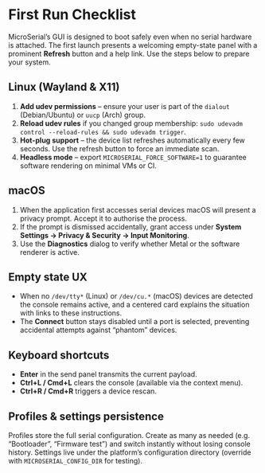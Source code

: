 # First Run Checklist

MicroSerial’s GUI is designed to boot safely even when no serial hardware is attached. The first launch presents a welcoming empty-state panel with a prominent **Refresh** button and a help link. Use the steps below to prepare your system.

## Linux (Wayland & X11)

1. **Add udev permissions** – ensure your user is part of the `dialout` (Debian/Ubuntu) or `uucp` (Arch) group.
2. **Reload udev rules** if you changed group membership: `sudo udevadm control --reload-rules && sudo udevadm trigger`.
3. **Hot-plug support** – the device list refreshes automatically every few seconds. Use the refresh button to force an immediate scan.
4. **Headless mode** – export `MICROSERIAL_FORCE_SOFTWARE=1` to guarantee software rendering on minimal VMs or CI.

## macOS

1. When the application first accesses serial devices macOS will present a privacy prompt. Accept it to authorise the process.
2. If the prompt is dismissed accidentally, grant access under **System Settings → Privacy & Security → Input Monitoring**.
3. Use the **Diagnostics** dialog to verify whether Metal or the software renderer is active.

## Empty state UX

- When no `/dev/tty*` (Linux) or `/dev/cu.*` (macOS) devices are detected the console remains active, and a centered card explains the situation with links to these instructions.
- The **Connect** button stays disabled until a port is selected, preventing accidental attempts against “phantom” devices.

## Keyboard shortcuts

- **Enter** in the send panel transmits the current payload.
- **Ctrl+L / Cmd+L** clears the console (available via the context menu).
- **Ctrl+R / Cmd+R** triggers a device rescan.

## Profiles & settings persistence

Profiles store the full serial configuration. Create as many as needed (e.g. “Bootloader”, “Firmware test”) and switch instantly without losing console history. Settings live under the platform’s configuration directory (override with `MICROSERIAL_CONFIG_DIR` for testing).
